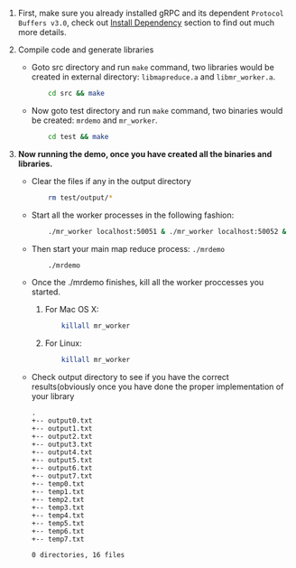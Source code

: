 1. First, make sure you already installed gRPC and its dependent `Protocol Buffers v3.0`, check out [Install Dependency](INSTALL.md)
section to find out much more details.
2. Compile code and generate libraries
    - Goto src directory and run `make` command, two libraries would be created in external directory: `libmapreduce.a` and `libmr_worker.a`.
 
        ```bash
            cd src && make
        ```

    - Now goto test directory and run `make` command, two binaries would be created: `mrdemo` and `mr_worker`.

        ```bash
            cd test && make
        ```

3. **Now running the demo, once you have created all the binaries and libraries.**
    - Clear the files if any in the output directory

        ```bash
            rm test/output/*
        ```

    - Start all the worker processes in the following fashion:

        ```bash
            ./mr_worker localhost:50051 & ./mr_worker localhost:50052 & ./mr_worker localhost:50053 & ./mr_worker localhost:50054 & ./mr_worker localhost:50055 & ./mr_worker localhost:50056;
        ```

    - Then start your main map reduce process: `./mrdemo`

        ```bash
            ./mrdemo
        ```

    - Once the ./mrdemo finishes, kill all the worker proccesses you started.
        1. For Mac OS X:

            ```bash
                killall mr_worker
            ```

        2. For Linux:

            ```bash
                killall mr_worker
            ```

    - Check output directory to see if you have the correct results(obviously once you have done the proper implementation of your library

        ```
        .
        +-- output0.txt
        +-- output1.txt
        +-- output2.txt
        +-- output3.txt
        +-- output4.txt
        +-- output5.txt
        +-- output6.txt
        +-- output7.txt
        +-- temp0.txt
        +-- temp1.txt
        +-- temp2.txt
        +-- temp3.txt
        +-- temp4.txt
        +-- temp5.txt
        +-- temp6.txt
        +-- temp7.txt

        0 directories, 16 files
        ```
